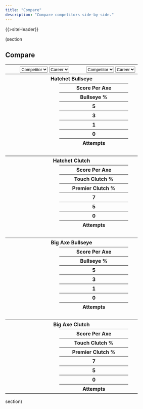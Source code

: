 ```yaml
---
title: "Compare"
description: "Compare competitors side-by-side."
---
```


{{>siteHeader}}

(section

## Compare

<div class="card" x-data="compare" x-cloak>
  <table class="fixed">
    <thead>
      <tr>
        <th colspan="2" x-data="left">
          <select x-on:change="data = await getData($event.target.value); stats = getStats(data, '')">
            <option value="">Competitor</option>
            {{#profiles}}
            <option value="{{profileId}}">{{name}}</option>
            {{/profiles}}
          </select>
          <select x-on:change="stats = getStats(data, $event.target.value)">
            <option value="">Career</option>
            <optgroup label="Seasons">
              <template x-for="season in data?.seasons || []">
                <option x-bind:value="season.seasonId" x-text="season.name"></option>
              </template>
            </optgroup>
          </select>
        </th>
        <th colspan="2" x-data="right">
          <select x-on:change="data = await getData($event.target.value); stats = getStats(data, '')">
            <option value="">Competitor</option>
            {{#profiles}}
            <option value="{{profileId}}">{{name}}</option>
            {{/profiles}}
          </select>
          <select x-on:change="stats = getStats(data, $event.target.value)">
            <option value="">Career</option>
            <optgroup label="Seasons">
              <template x-for="season in data?.seasons || []">
                <option x-bind:value="season.seasonId" x-text="season.name"></option>
              </template>
            </optgroup>
          </select>
        </th>
      </tr>
    </thead>
    <tbody class="text-center" x-show="left.stats !== null && right.stats !== null">
      <tr>
        <th colspan="4">Hatchet Bullseye</th>
      </tr>
      <tr x-data="{ l: left.stats?.hatchet?.bullseye?.scorePerAxe, r: right.stats?.hatchet?.bullseye?.scorePerAxe }">
        <td x-text="l" x-bind:class="l > r ? 'win' : ''"></td>
        <th colspan="2">Score Per Axe</th>
        <td x-text="r" x-bind:class="l < r ? 'win' : ''"></td>
      </tr>
      <tr>
        <td x-text="left.stats?.hatchet?.bullseye?.percent[5]"></td>
        <th colspan="2">Bullseye %</th>
        <td x-text="right.stats?.hatchet?.bullseye?.percent[5]"></td>
      </tr>
      <tr>
        <td x-text="left.stats?.hatchet?.bullseye?.count[5]"></td>
        <th colspan="2">5</th>
        <td x-text="right.stats?.hatchet?.bullseye?.count[5]"></td>
      </tr>
      <tr>
        <td x-text="left.stats?.hatchet?.bullseye?.count[3]"></td>
        <th colspan="2">3</th>
        <td x-text="right.stats?.hatchet?.bullseye?.count[3]"></td>
      </tr>
      <tr>
        <td x-text="left.stats?.hatchet?.bullseye?.count[1]"></td>
        <th colspan="2">1</th>
        <td x-text="right.stats?.hatchet?.bullseye?.count[1]"></td>
      </tr>
      <tr>
        <td x-text="left.stats?.hatchet?.bullseye?.count[0]"></td>
        <th colspan="2">0</th>
        <td x-text="right.stats?.hatchet?.bullseye?.count[0]"></td>
      </tr>
      <tr>
        <td x-text="left.stats?.hatchet?.bullseye?.attempts"></td>
        <th colspan="2">Attempts</th>
        <td x-text="right.stats?.hatchet?.bullseye?.attempts"></td>
      </tr>
      <tr>
        <td colspan="4">&nbsp;</td>
      </tr>
      <tr>
        <th colspan="4">Hatchet Clutch</th>
      </tr>
      <tr>
        <td x-text="left.stats?.hatchet?.clutch?.scorePerAxe"></td>
        <th colspan="2">Score Per Axe</th>
        <td x-text="right.stats?.hatchet?.clutch?.scorePerAxe"></td>
      </tr>
      <tr>
        <td x-text="left.stats?.hatchet?.clutch?.percent[5]"></td>
        <th colspan="2">Touch Clutch %</th>
        <td x-text="right.stats?.hatchet?.clutch?.percent[5]"></td>
      </tr>
      <tr>
        <td x-text="left.stats?.hatchet?.clutch?.percent[7]"></td>
        <th colspan="2">Premier Clutch %</th>
        <td x-text="right.stats?.hatchet?.clutch?.percent[7]"></td>
      </tr>
      <tr>
        <td x-text="left.stats?.hatchet?.clutch?.count[7]"></td>
        <th colspan="2">7</th>
        <td x-text="right.stats?.hatchet?.clutch?.count[7]"></td>
      </tr>
      <tr>
        <td x-text="left.stats?.hatchet?.clutch?.count[5]"></td>
        <th colspan="2">5</th>
        <td x-text="right.stats?.hatchet?.clutch?.count[5]"></td>
      </tr>
      <tr>
        <td x-text="left.stats?.hatchet?.clutch?.count[0]"></td>
        <th colspan="2">0</th>
        <td x-text="right.stats?.hatchet?.clutch?.count[0]"></td>
      </tr>
      <tr>
        <td x-text="left.stats?.hatchet?.clutch?.attempts"></td>
        <th colspan="2">Attempts</th>
        <td x-text="right.stats?.hatchet?.clutch?.attempts"></td>
      </tr>
      <tr>
        <td colspan="4">&nbsp;</td>
      </tr>
      <tr>
        <th colspan="4">Big Axe Bullseye</th>
      </tr>
      <tr>
        <td x-text="left.stats?.bigAxe?.bullseye?.scorePerAxe"></td>
        <th colspan="2">Score Per Axe</th>
        <td x-text="right.stats?.bigAxe?.bullseye?.scorePerAxe"></td>
      </tr>
      <tr>
        <td x-text="left.stats?.bigAxe?.bullseye?.percent[5]"></td>
        <th colspan="2">Bullseye %</th>
        <td x-text="right.stats?.bigAxe?.bullseye?.percent[5]"></td>
      </tr>
      <tr>
        <td x-text="left.stats?.bigAxe?.bullseye?.count[5]"></td>
        <th colspan="2">5</th>
        <td x-text="right.stats?.bigAxe?.bullseye?.count[5]"></td>
      </tr>
      <tr>
        <td x-text="left.stats?.bigAxe?.bullseye?.count[3]"></td>
        <th colspan="2">3</th>
        <td x-text="right.stats?.bigAxe?.bullseye?.count[3]"></td>
      </tr>
      <tr>
        <td x-text="left.stats?.bigAxe?.bullseye?.count[1]"></td>
        <th colspan="2">1</th>
        <td x-text="right.stats?.bigAxe?.bullseye?.count[1]"></td>
      </tr>
      <tr>
        <td x-text="left.stats?.bigAxe?.bullseye?.count[0]"></td>
        <th colspan="2">0</th>
        <td x-text="right.stats?.bigAxe?.bullseye?.count[0]"></td>
      </tr>
      <tr>
        <td x-text="left.stats?.bigAxe?.bullseye?.attempts"></td>
        <th colspan="2">Attempts</th>
        <td x-text="right.stats?.bigAxe?.bullseye?.attempts"></td>
      </tr>
      <tr>
        <td colspan="4">&nbsp;</td>
      </tr>
      <tr>
        <th colspan="4">Big Axe Clutch</th>
      </tr>
      <tr>
        <td x-text="left.stats?.bigAxe?.clutch?.scorePerAxe"></td>
        <th colspan="2">Score Per Axe</th>
        <td x-text="right.stats?.bigAxe?.clutch?.scorePerAxe"></td>
      </tr>
      <tr>
        <td x-text="left.stats?.bigAxe?.clutch?.percent[5]"></td>
        <th colspan="2">Touch Clutch %</th>
        <td x-text="right.stats?.bigAxe?.clutch?.percent[5]"></td>
      </tr>
      <tr>
        <td x-text="left.stats?.bigAxe?.clutch?.percent[7]"></td>
        <th colspan="2">Premier Clutch %</th>
        <td x-text="right.stats?.bigAxe?.clutch?.percent[7]"></td>
      </tr>
      <tr>
        <td x-text="left.stats?.bigAxe?.clutch?.count[7]"></td>
        <th colspan="2">7</th>
        <td x-text="right.stats?.bigAxe?.clutch?.count[7]"></td>
      </tr>
      <tr>
        <td x-text="left.stats?.bigAxe?.clutch?.count[5]"></td>
        <th colspan="2">5</th>
        <td x-text="right.stats?.bigAxe?.clutch?.count[5]"></td>
      </tr>
      <tr>
        <td x-text="left.stats?.bigAxe?.clutch?.count[0]"></td>
        <th colspan="2">0</th>
        <td x-text="right.stats?.bigAxe?.clutch?.count[0]"></td>
      </tr>
      <tr>
        <td x-text="left.stats?.bigAxe?.clutch?.attempts"></td>
        <th colspan="2">Attempts</th>
        <td x-text="right.stats?.bigAxe?.clutch?.attempts"></td>
      </tr>
    </tbody>
  </table>
</div>

section)

<script src="//unpkg.com/alpinejs" defer></script>

<script>
  const compare = {
    left: {
      data: null,
      stats: null
    },
    right: {
      data: null,
      stats: null
    }
  };

  const getData = async (profileId) => {
    return await fetch(`/${profileId}.json`).then(x => x.json()).catch(() => null);
  };

  const getStats = (data, seasonId) => {
    const timeFrame = !seasonId ? data : data.seasons.find(x => `${x.seasonId}` === seasonId);

    return timeFrame?.stats ?? null;
  };
</script>

<style>
  td.win {
    background: var(--highlight);
  }
</style>